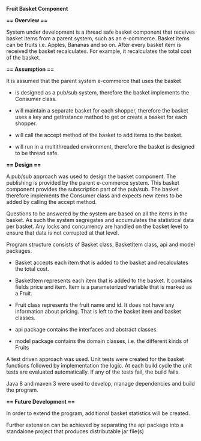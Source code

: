 

**Fruit Basket Component**

**== Overview ==**

System under development is a thread safe basket component that receives basket items from a parent system, such as an e-commerce. Basket items can be fruits i.e. Apples, Bananas and so on. After every basket item is received the basket recalculates. For example, it recalculates the total cost of the basket.

**== Assumption ==**

It is assumed that the parent system e-commerce that uses the basket

- is designed as a pub/sub system, therefore the basket implements the Consumer class.

- will maintain a separate basket for each shopper, therefore the basket uses a key and getInstance method to get or create a basket for each shopper.

- will call the accept method of the basket to add items to the basket.

 - will run in a multithreaded environment, therefore the basket is designed to be thread safe.

**== Design ==**

A pub/sub approach was used to design the basket component. The publishing is provided by the parent e-commerce system. This basket component provides the subscription part of the pub/sub. The basket therefore implements the Consumer class and expects new items to be added by calling the accept method.

Questions to be answered by the system are based on all the items in the basket. As such the system segregates and accumulates the statistical data per basket. Any locks and concurrency are handled on the basket level to ensure that data is not corrupted at that level.

Program structure consists of Basket class, BasketItem class, api and model packages.

- Basket accepts each item that is added to the basket and recalculates the total cost.

 - BasketItem represents each item that is added to the basket. It contains fields price and item. Item is a parameterized variable that is marked as a Fruit.

- Fruit class represents the fruit name and id. It does not have any information about pricing. That is left to the basket item and basket classes.

- api package contains the interfaces and abstract classes.

- model package contains the domain classes, i.e. the different kinds of Fruits

 A test driven approach was used. Unit tests were created for the basket functions followed by implementation the logic. At each build cycle the unit tests are evaluated automatically. If any of the tests fail, the build fails.

Java 8 and maven 3 were used to develop, manage dependencies and build the program.

**== Future Development ==**

In order to extend the program, additional basket statistics will be created.

Further extension can be achieved by separating the api package into a standalone project that produces distributable jar file(s)

